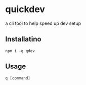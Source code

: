 # quickdev

a cli tool to help speed up dev setup

## Installatino
`npm i -g qdev`

## Usage
`q [command]`
